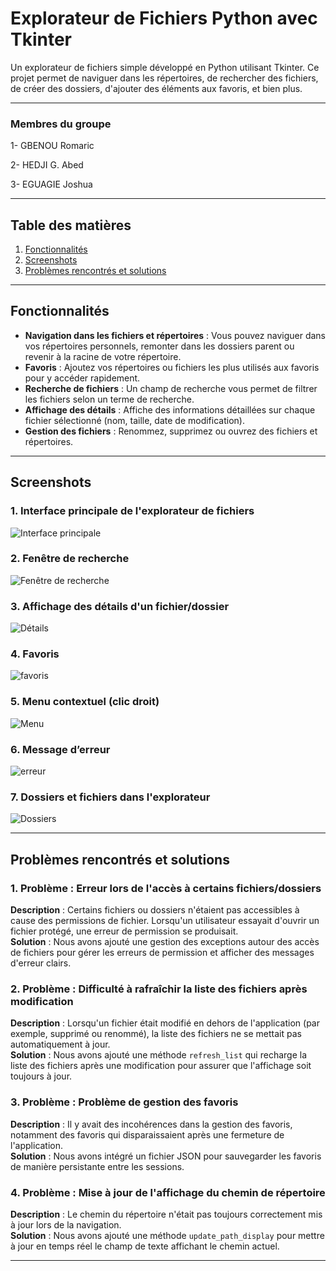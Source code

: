
# Explorateur de Fichiers Python avec Tkinter

Un explorateur de fichiers simple développé en Python utilisant Tkinter. Ce projet permet de naviguer dans les répertoires, de rechercher des fichiers, de créer des dossiers, d'ajouter des éléments aux favoris, et bien plus.

---

### Membres du groupe
1- GBENOU Romaric

2- HEDJI G. Abed

3- EGUAGIE Joshua

---

## Table des matières

1. [Fonctionnalités](#fonctionnalités)
2. [Screenshots](#screenshots)
3. [Problèmes rencontrés et solutions](#problèmes-rencontrés-et-solutions)

---

## Fonctionnalités

- **Navigation dans les fichiers et répertoires** : Vous pouvez naviguer dans vos répertoires personnels, remonter dans les dossiers parent ou revenir à la racine de votre répertoire.
- **Favoris** : Ajoutez vos répertoires ou fichiers les plus utilisés aux favoris pour y accéder rapidement.
- **Recherche de fichiers** : Un champ de recherche vous permet de filtrer les fichiers selon un terme de recherche.
- **Affichage des détails** : Affiche des informations détaillées sur chaque fichier sélectionné (nom, taille, date de modification).
- **Gestion des fichiers** : Renommez, supprimez ou ouvrez des fichiers et répertoires.

---

## Screenshots

### 1. Interface principale de l'explorateur de fichiers
![Interface principale](screenshot1.png)

### 2. Fenêtre de recherche
![Fenêtre de recherche](screenshot2.png)

### 3. Affichage des détails d'un fichier/dossier
![Détails](screenshot3.png)

### 4. Favoris
![favoris](screenshot4.png)

### 5. Menu contextuel (clic droit)
![Menu](screenshot5.png)

### 6. Message d’erreur
![erreur](screenshot6.png)

### 7. Dossiers et fichiers dans l'explorateur
![Dossiers](screenshot7.png)

---

## Problèmes rencontrés et solutions

### 1. Problème : **Erreur lors de l'accès à certains fichiers/dossiers**  
**Description** : Certains fichiers ou dossiers n'étaient pas accessibles à cause des permissions de fichier. Lorsqu'un utilisateur essayait d'ouvrir un fichier protégé, une erreur de permission se produisait.  
**Solution** : Nous avons ajouté une gestion des exceptions autour des accès de fichiers pour gérer les erreurs de permission et afficher des messages d'erreur clairs.

### 2. Problème : **Difficulté à rafraîchir la liste des fichiers après modification**  
**Description** : Lorsqu'un fichier était modifié en dehors de l'application (par exemple, supprimé ou renommé), la liste des fichiers ne se mettait pas automatiquement à jour.  
**Solution** : Nous avons ajouté une méthode `refresh_list` qui recharge la liste des fichiers après une modification pour assurer que l'affichage soit toujours à jour.

### 3. Problème : **Problème de gestion des favoris**  
**Description** : Il y avait des incohérences dans la gestion des favoris, notamment des favoris qui disparaissaient après une fermeture de l'application.  
**Solution** : Nous avons intégré un fichier JSON pour sauvegarder les favoris de manière persistante entre les sessions.

### 4. Problème : **Mise à jour de l'affichage du chemin de répertoire**  
**Description** : Le chemin du répertoire n'était pas toujours correctement mis à jour lors de la navigation.  
**Solution** : Nous avons ajouté une méthode `update_path_display` pour mettre à jour en temps réel le champ de texte affichant le chemin actuel.

---



